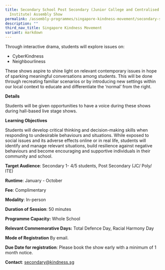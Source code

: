 ```yaml
---
title: Secondary School Post Secondary (Junior College and Centralised
  Institute) Assembly Show
permalink: /assembly-programmes/singapore-kindness-movement/secondary-school-post-secondary/
description: ""
third_nav_title: Singapore Kindness Movement
variant: markdown
---
```

Through interactive drama, students will explore issues on: 
* CyberKindness 
* Neighbourliness 

These shows aspire to shine light on relevant contemporary issues in hope of sparking meaningful conversations among students. This will be done through recreating familiar scenarios or by introducing new settings within our local context to educate and differentiate the ‘normal’ from the right.

**Details** 

Students will be given opportunities to have a voice during these shows during hall-based live stage shows.

**Learning Objectives**

Students will develop critical thinking and decision-making skills when responding to undesirable behaviours and situations. While exposed to social issues and its adverse effects online or in real life, students will identify and manage relevant situations, build resilience against negative behaviours and become encouraging and supportive individuals in their community and school.

**Target Audience**: Secondary 1- 4/5 students, Post Secondary (JC/ Poly/ ITE)

**Runtime**: January - October

**Fee**: Complimentary

**Modality**: In-person

**Duration of Session**: 50 minutes

**Programme Capacity:**  Whole School

**Relevant Commemorative Days:** Total Defence Day, Racial Harmony Day

**Mode of Registration** By email.

**Due Date for registration**: Please book the show early with a minimum of 1 month notice.

**Contact**: secondary@kindness.sg

